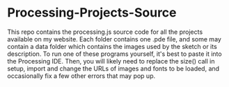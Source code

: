 # Processing-Projects-Source

This repo contains the processing.js source code for all the projects available on my website. Each folder contains one .pde file, and some may contain a data folder which contains the images used by the sketch or its description. To run one of these programs yourself, it's best to paste it into the Processing IDE. Then, you will likely need to replace the size() call in setup, import and change the URLs of images and fonts to be loaded, and occasionally fix a few other errors that may pop up.
